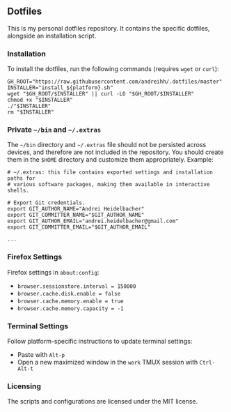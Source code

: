 ## Dotfiles

This is my personal dotfiles repository. It contains the specific dotfiles,
alongside an installation script.

### Installation

To install the dotfiles, run the following commands (requires `wget` or `curl`):

```
GH_ROOT="https://raw.githubusercontent.com/andreihh/.dotfiles/master"
INSTALLER="install_${platform}.sh"
wget "$GH_ROOT/$INSTALLER" || curl -LO "$GH_ROOT/$INSTALLER"
chmod +x "$INSTALLER"
./"$INSTALLER"
rm "$INSTALLER"
```

### Private `~/bin` and `~/.extras`

The `~/bin` directory and `~/.extras` file should not be persisted across
devices, and therefore are not included in the repository. You should create
them in the `$HOME` directory and customize them appropriately. Example:

```
# ~/.extras: this file contains exported settings and installation paths for
# various software packages, making them available in interactive shells.

# Export Git credentials.
export GIT_AUTHOR_NAME="Andrei Heidelbacher"
export GIT_COMMITTER_NAME="$GIT_AUTHOR_NAME"
export GIT_AUTHOR_EMAIL="andrei.heidelbacher@gmail.com"
export GIT_COMMITTER_EMAIL="$GIT_AUTHOR_EMAIL"

...
```

### Firefox Settings

Firefox settings in `about:config`:
- `browser.sessionstore.interval = 150000`
- `browser.cache.disk.enable = false`
- `browser.cache.memory.enable = true`
- `browser.cache.memory.capacity = -1`

### Terminal Settings

Follow platform-specific instructions to update terminal settings:
- Paste with `Alt-p`
- Open a new maximized window in the `work` TMUX session with `Ctrl-Alt-t`

### Licensing

The scripts and configurations are licensed under the MIT license.

